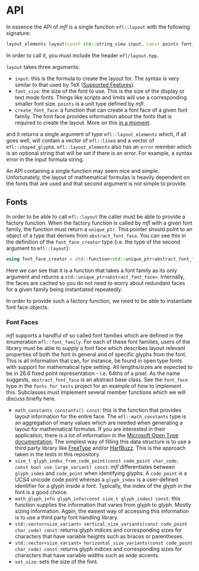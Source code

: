 # API

In essence the API of *mfl* is a single function `mfl::layout` with the following signature:

```c++
layout_elements layout(const std::string_view input, const points font_size, const font_face_creator& create_font_face);
```

In order to call it, you must include the header `mfl/layout.hpp`.

`layout` takes three arguments:
- `input`: this is the formula to create the layout for. The syntax is very similar to that
used by TeX ([Supported Features](features.md)).
- `font_size`: the size of the font to use. This is the size of the display or text mode fonts.
Things like scripts and limits will use a corresponding smaller font size. `points` is a unit
type defined by *mfl*.
- `create_font_face`: a function that can create a font face of a given font family. The font
face provides information about the fonts that is required to create the layout. More on this [in
a moment](#fonts).

and it returns a single argument of type `mfl::layout_elements` which, if all goes well, will
contain a vector of `mfl::line`s and a vector of `mfl::shaped_glyph`s. `mfl::layout_elements`
also has an `error` member which is an optional string that will be set if there is an
error. For example, a syntax error in the input formula string.

An API containing a single function may seem nice and simple. Unfortunately, the layout of
mathematical formulas is heavily dependent on the fonts that are used and that second
argument is not simple to provide.

## Fonts

In order to be able to call `mfl::layout` the caller must be able to provide a factory 
function. When the factory function is called by *mfl* with a given font family, the
function must return a `unique_ptr`. This pointer should point to an object of a type 
that derives from `abstract_font_face`. You can see this in the definition of the
`font_face_creator` type (i.e. the type of the second argument to `mfl::layout`):

```c++
using font_face_creator = std::function<std::unique_ptr<abstract_font_face>(const font_family)>;
```

Here we can see that it is a function that takes a font family as its only argument and returns
a `std::unique_ptr<abstract_font_face>`. Internally, the faces are cached so you do not need
to worry about redundant faces for a given family being instantiated repeatedly.

In order to provide such a factory function, we need to be able to instantiate font face
objects.

### Font Faces

*mfl* supports a handful of so called font families which are defined in the enumeration
`mfl::font_family`. For each of these font families, users of the library must be able
to supply a font face which describes layout relevant properties of both the font in 
general and of specific glyphs from the font. This is all information that can, for instance, 
be found in open type fonts with support for mathematical type setting. All lengths/sizes are
expected to be in 26.6 fixed point representation - i.e. 64ths of a pixel. As the name suggests,
`abstract_font_face` is an abstract base class.  See the `font_face` type in the
`fonts_for_tests` project for an example of how to implement this. Subclasses must 
implement several member functions which we will discuss briefly here.

- `math_constants constants() const`: this is the function that provides layout information
  for the entire face. The `mfl::math_constants` type is an aggregation of many values
  which are needed when generating a layout for mathematical formulas. If you are interested
  in their application, there is a lot of information in the 
  [Microsoft Open Type documentation](https://docs.microsoft.com/en-us/typography/opentype/spec/math).
  The simplest way of filling this data structure is to use a third party library like
  [FreeType](https://www.freetype.org) and/or [HarfBuzz](http://harfbuzz.org/). This is
  the approach taken in the tests in this repository.
- `size_t glyph_index_from_code_point(const code_point char_code, const bool use_large_variant) const`:
  *mfl* differentiates between `glyph_index`
  and `code_point` when identifying glyphs. A `code_point` is a UCS4 unicode code point
  whereas a `glyph_index` is a user-defined identifier for a glyph inside a font. Typically,
  the index of the glyph in the font is a good choice.
- `math_glyph_info glyph_info(const size_t glyph_index) const`: this function supplies
  the information that varies from glyph to glyph. Mostly sizing information. Again, the 
  easiest way of accessing this information is to use a third party font handling library.
- `std::vector<size_variant> vertical_size_variants(const code_point char_code) const`:
  returns glyph indices and corresponding sizes for characters that have variable heights
  such as braces or parentheses.
- `std::vector<size_variant> horizontal_size_variants(const code_point char_code) const`:
  returns glyph indices and corresponding sizes for characters that have variable widths
  such as wide accents.
- `set_size`: sets the size of the font.


